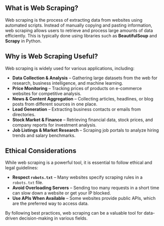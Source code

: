 ## What is Web Scraping?

Web scraping is the process of extracting data from websites using automated scripts. Instead of manually copying and pasting information, web scraping allows users to retrieve and process large amounts of data efficiently. This is typically done using libraries such as **BeautifulSoup** and **Scrapy** in Python.

## Why is Web Scraping Useful?

Web scraping is widely used for various applications, including:

- **Data Collection & Analysis** – Gathering large datasets from the web for research, business intelligence, and machine learning.
- **Price Monitoring** – Tracking prices of products on e-commerce websites for competitive analysis.
- **News & Content Aggregation** – Collecting articles, headlines, or blog posts from different sources in one place.
- **Lead Generation** – Extracting business contacts or emails from directories.
- **Stock Market & Finance** – Retrieving financial data, stock prices, and company reports for investment analysis.
- **Job Listings & Market Research** – Scraping job portals to analyze hiring trends and salary benchmarks.

## Ethical Considerations

While web scraping is a powerful tool, it is essential to follow ethical and legal guidelines:

- **Respect `robots.txt`** – Many websites specify scraping rules in a `robots.txt` file.
- **Avoid Overloading Servers** – Sending too many requests in a short time can slow down a website or get your IP blocked.
- **Use APIs When Available** – Some websites provide public APIs, which are the preferred way to access data.

By following best practices, web scraping can be a valuable tool for data-driven decision-making in various fields.
